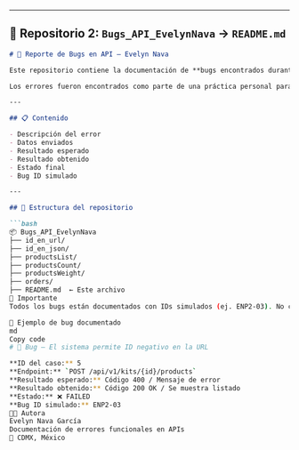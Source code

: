 
---

## 📁 Repositorio 2: `Bugs_API_EvelynNava` → `README.md`

```md
# 🐞 Reporte de Bugs en API – Evelyn Nava

Este repositorio contiene la documentación de **bugs encontrados durante pruebas manuales** a una API de gestión de pedidos. Cada error está detallado en formato profesional como si se tratara de un entorno real de desarrollo.

Los errores fueron encontrados como parte de una práctica personal para fortalecer mis habilidades como **QA Tester Manual**.

---

## 📋 Contenido

- Descripción del error
- Datos enviados
- Resultado esperado
- Resultado obtenido
- Estado final
- Bug ID simulado

---

## 📂 Estructura del repositorio

```bash
📦 Bugs_API_EvelynNava
├── id_en_url/
├── id_en_json/
├── productsList/
├── productsCount/
├── productsWeight/
├── orders/
├── README.md  ← Este archivo
📌 Importante
Todos los bugs están documentados con IDs simulados (ej. ENP2-03). No corresponden a un Jira real, pero están escritos con estándares profesionales.

🧪 Ejemplo de bug documentado
md
Copy code
# 🐞 Bug – El sistema permite ID negativo en la URL

**ID del caso:** 5  
**Endpoint:** `POST /api/v1/kits/{id}/products`  
**Resultado esperado:** Código 400 / Mensaje de error  
**Resultado obtenido:** Código 200 OK / Se muestra listado  
**Estado:** ❌ FAILED  
**Bug ID simulado:** ENP2-03  
👩‍💻 Autora
Evelyn Nava García
Documentación de errores funcionales en APIs
📍 CDMX, México
